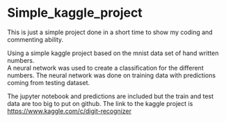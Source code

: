 # Simple_kaggle_project

This is just a simple project done in a short time to show my coding and commenting ability.

Using a simple kaggle project based on the mnist data set of hand written numbers.  
A neural network was used to create a classification for the different numbers.
The neural network was done on training data with predictions coming from testing dataset.

The jupyter notebook and predictions are included but the train and test data are too big to put on github.
The link to the kaggle project is https://www.kaggle.com/c/digit-recognizer
